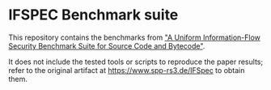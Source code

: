 # IFSPEC Benchmark suite

This repository contains the benchmarks from
["A Uniform Information-Flow Security Benchmark Suite for Source Code and Bytecode"](https://doi.org/10.1007/978-3-030-03638-6_27).

It does not include the tested tools or scripts to reproduce the paper results;
refer to the original artifact at <https://www.spp-rs3.de/IFSpec> to obtain them.


